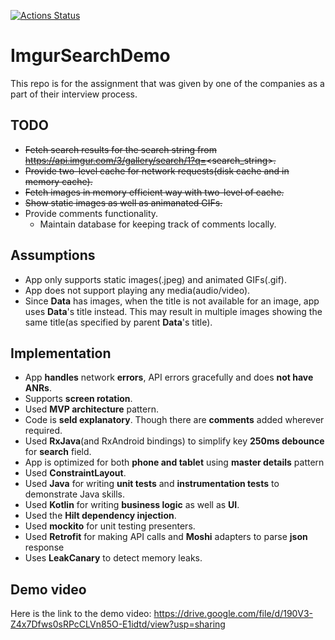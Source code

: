[![Actions Status](https://github.com/pathakashish/ImgurSearchDemo/workflows/android.yml/badge.svg)](https://github.com/pathakashish/ImgurSearchDemo/actions)

# ImgurSearchDemo
This repo is for the assignment that was given by one of the companies as a part of their interview process.

## TODO
  * ~~Fetch search results for the search string from https://api.imgur.com/3/gallery/search/1?q=<search_string>.~~
  * ~~Provide two-level cache for network requests(disk cache and in memory cache).~~
  * ~~Fetch images in memory efficient way with two-level of cache.~~
  * ~~Show static images as well as animanated GIFs.~~
  * Provide comments functionality.
      * Maintain database for keeping track of comments locally.

## Assumptions
  * App only supports static images(.jpeg) and animated GIFs(.gif).
  * App does not support playing any media(audio/video).
  * Since **Data** has images, when the title is not available for an image, app uses **Data**'s title instead. This may result in multiple images showing the same title(as specified by parent **Data**'s title).

## Implementation
 * App **handles** network **errors**, API errors gracefully and does **not have ANRs**.
 * Supports **screen rotation**.
 * Used **MVP architecture** pattern.
 * Code is **seld explanatory**. Though there are **comments** added wherever required.
 * Used **RxJava**(and RxAndroid bindings) to simplify key **250ms debounce** for **search** field.
 * App is optimized for both **phone and tablet** using **master details** pattern
 * Used **ConstraintLayout**.
 * Used **Java** for writing **unit tests** and **instrumentation tests** to demonstrate Java skills.
 * Used **Kotlin** for writing **business logic** as well as **UI**.
 * Used the **Hilt dependency injection**.
 * Used **mockito** for unit testing presenters.
 * Used **Retrofit** for making API calls and **Moshi** adapters to parse **json** response
 * Uses **LeakCanary** to detect memory leaks.

## Demo video
 Here is the link to the demo video: https://drive.google.com/file/d/190V3-Z4x7Dfws0sRPcCLVn85O-E1idtd/view?usp=sharing
